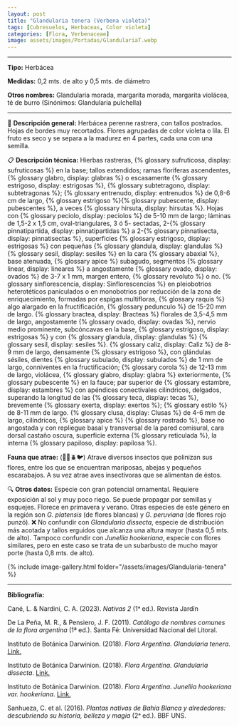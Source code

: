 ```yaml
---
layout: post
title: "Glandularia tenera (Verbena violeta)"
tags: [Cubresuelos, Herbaceas, Color violeta]
categories: [Flora, Verbenaceae]
image: assets/images/Portadas/GlandulariaT.webp
---
```


***

**Tipo:** Herbácea

**Medidas:** 0,2 mts. de alto y 0,5 mts. de diámetro

**Otros nombres:** Glandularia morada, margarita morada, margarita violácea, té de burro (Sinónimos: Glandularia pulchella)

***

🌱 **Descripción general:** Herbácea perenne rastrera, con tallos postrados. Hojas de bordes muy recortados. Flores agrupadas de color violeta o lila. El fruto es seco y se separa a la madurez en 4 partes, cada una con una semilla.

📋 **Descripción técnica:** Hierbas rastreras, {% glossary sufruticosa, display: sufruticosas %} en la base; tallos extendidos; ramas floríferas ascendentes, {% glossary glabro, display: glabras %} o escasamente {% glossary estrigoso, display: estrigosas %}, {% glossary subtetragono, display: subtetragonas %}; {% glossary entrenudo, display: entrenudos %} de 0,8-6 cm de largo, {% glossary estrigoso %}{% glossary pubescente, display: pubescentes %}, a veces {% glossary hirsuta, display: hirsutas %}. Hojas con {% glossary peciolo, display: peciolos %} de 5-10 mm de largo; láminas de 1,5-2 x 1,5 cm, oval-triangulares, 3 ó 5- sectadas, 2-{% glossary pinnatipartida, display: pinnatipartidas %} a 2-{% glossary pinnatisecta, display: pinnatisectas %}, superficies {% glossary estrigoso, display: estrigosas %} con pequeñas {% glossary glandula, display: glandulas %} {% glossary sesil, display: sesiles %} en la cara {% glossary abaxial %}, base atenuada, {% glossary apice %} subagudo, segmentos {% glossary linear, display: lineares %} a angostamente {% glossary ovado, display: ovados %} de 3-7 x 1 mm, margen entero, {% glossary revoluto %} o no. {% glossary sinflorescencia, display: Sinflorescencias %} en pleiobotrios heterotéticos paniculados o en monobotrios por reducción de la zona de enriquecimiento, formadas por espigas multifloras, {% glossary raquis %} algo alargado en la fructificación, {% glossary pedunculo %} de 15-20 mm de largo. {% glossary bractea, display: Bracteas %} florales de 3,5-4,5 mm de largo, angostamente {% glossary ovado, display: ovadas %}, nervio medio prominente, subcóncavas en la base, {% glossary estrigoso, display: estrigosas %} y con {% glossary glandula, display: glandulas %} {% glossary sesil, display: sesiles %}. {% glossary caliz, display: Caliz %} de 8-9 mm de largo, densamente {% glossary estrigoso %}, con glándulas sésiles, dientes {% glossary subulado, display: subulados %} de 1 mm de largo, conniventes en la fructificación; {% glossary corola %} de 12-13 mm de largo, violácea, {% glossary glabro, display: glabra %} exteriormente, {% glossary pubescente %} en la fauce; par superior de {% glossary estambre, display: estambres %} con apéndices conectivales cilíndricos, delgados, superando la longitud de las {% glossary teca, display: tecas %}, brevemente {% glossary exerta, display: exertos %}; {% glossary estilo %} de 8-11 mm de largo. {% glossary clusa, display: Clusas %} de 4-6 mm de largo, cilíndricos, {% glossary apice %} {% glossary rostrado %}, base no angostada y con repliegue basal y transversal de la pared comisural, cara dorsal castaño oscura, superficie externa {% glossary reticulada %}, la interna {% glossary papiloso, display: papilosa %}.

**Fauna que atrae:** (🦋🐝🪲🐦) Atrave diversos insectos que polinizan sus flores, entre los que se encuentran mariposas, abejas y pequeños escarabajos. A su vez atrae aves insectívoras que se alimentan de éstos.

🔍 **Otros datos:** Especie con gran potencial ornamental. Requiere exposición al sol y muy poco riego. Se puede propagar por semillas y esquejes. Florece en primavera y verano. Otras especies de este género en la región son *G. platensis* (de flores blancas) y *G. peruviana* (de flores rojo punzó).
❌ No confundir con *Glandularia dissecta*, especie de distribución más acotada y tallos erguidos que alcanza una altura mayor (hasta 0,5 mts. de alto). Tampoco confundir con *Junellia hookeriana*, especie con flores similares, pero en este caso se trata de un subarbusto de mucho mayor porte (hasta 0,8 mts. de alto).

 {% include image-gallery.html folder="/assets/images/Glandularia-tenera" %}

***

**Bibliografía:**

Cané, L. & Nardini, C. A. (2023). *Nativas 2* (1ᵃ ed.). Revista Jardín

De La Peña, M. R., & Pensiero, J. F. (2011). *Catálogo de nombres comunes de la flora argentina* (1ª ed.). Santa Fé: Universidad Nacional del Litoral.

Instituto de Botánica Darwinion. (2018). *Flora Argentina. Glandularia tenera*. [Link.](https://buscador.floraargentina.edu.ar/species/details/25203)

Instituto de Botánica Darwinion. (2018). *Flora Argentina. Glandularia dissecta*. [Link.](https://buscador.floraargentina.edu.ar/species/details/25172)

Instituto de Botánica Darwinion. (2018). *Flora Argentina. Junellia hookeriana var. hookeriana*. [Link.](https://buscador.floraargentina.edu.ar/species/details/25176)

Sanhueza, C. et al. (2016). *Plantas nativas de Bahía Blanca y alrededores: descubriendo su historia, belleza y magia* (2ᵃ ed.). BBF UNS.